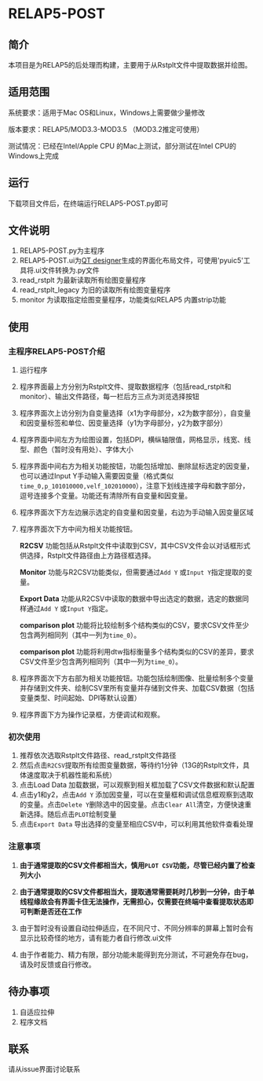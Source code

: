 # RELAP5-POST
## 简介
本项目是为RELAP5的后处理而构建，主要用于从Rstplt文件中提取数据并绘图。

## 适用范围
系统要求：适用于Mac OS和Linux，Windows上需要做少量修改

版本要求：RELAP5/MOD3.3-MOD3.5 （MOD3.2推定可使用）

测试情况：已经在Intel/Apple CPU 的Mac上测试，部分测试在Intel CPU的Windows上完成

## 运行
下载项目文件后，在终端运行RELAP5-POST.py即可

## 文件说明
1. RELAP5-POST.py为主程序
2. RELAP5-POST.ui为[QT designer](https://build-system.fman.io/qt-designer-download)生成的界面化布局文件，可使用'pyuic5'工具将.ui文件转换为.py文件
3. read_rstplt 为最新读取所有绘图变量程序
4. read_rstplt_legacy 为旧的读取所有绘图变量程序
5. monitor 为读取指定绘图变量程序，功能类似RELAP5 内置strip功能

## 使用
### 主程序RELAP5-POST介绍
1. 运行程序
2. 程序界面最上方分别为Rstplt文件、提取数据程序（包括read_rstplt和monitor）、输出文件路径，每一栏后方三点为浏览选择按钮
3. 程序界面次上访分别为自变量选择（x1为字母部分，x2为数字部分），自变量和因变量标签和单位、因变量选择（y1为字母部分，y2为数字部分）
4. 程序界面中间左方为绘图设置，包括DPI，横纵轴限值，网格显示，线宽、线型、颜色（暂时没有用处）、字体大小
5. 程序界面中间右方为相关功能按钮，功能包括增加、删除鼠标选定的因变量，也可以通过Input Y手动输入需要因变量（格式类似`time_0,p_101010000,velf_102010000`），注意下划线连接字母和数字部分，逗号连接多个变量。功能还有清除所有自变量和因变量。
6. 程序界面次下方左边展示选定的自变量和因变量，右边为手动输入因变量区域
7. 程序界面次下方中间为相关功能按钮。

    **R2CSV** 功能包括从Rstplt文件中读取到CSV，其中CSV文件会以对话框形式供选择，Rstplt文件路径由上方路径框选择。

    **Monitor** 功能与R2CSV功能类似，但需要通过`Add Y` 或`Input Y`指定提取的变量。

    **Export Data** 功能从R2CSV中读取的数据中导出选定的数据，选定的数据同样通过`Add Y` 或`Input Y`指定。

    **comparison plot** 功能将比较绘制多个结构类似的CSV，要求CSV文件至少包含两列相同列（其中一列为`time_0`）。

    **comparison plot** 功能将利用dtw指标衡量多个结构类似的CSV的差异，要求CSV文件至少包含两列相同列（其中一列为`time_0`）。

8. 程序界面次下方右部为相关功能按钮。功能包括绘制图像、批量绘制多个变量并存储到文件夹、绘制CSV里所有变量并存储到文件夹、加载CSV数据（包括变量类型、时间起始、DPI等默认设置）
9. 程序界面下方为操作记录框，方便调试和观察。

### 初次使用
1. 推荐依次选取Rstplt文件路径、read_rstplt文件路径
2. 然后点击`R2CSV`提取所有绘图变量数据，等待约1分钟（13G的Rstplt文件，具体速度取决于机器性能和系统）
3. 点击Load Data 加载数据，可以观察到相关框加载了CSV文件数据和默认配置
4. 点击y1和y2，点击`Add Y` 添加因变量，可以在变量框和调试信息框观察到选取的变量。点击`Delete Y`删除选中的因变量。点击`Clear All`清空，方便快速重新选择。随后点击`PLOT`绘制变量
5. 点击`Export Data` 导出选择的变量至相应CSV中，可以利用其他软件查看处理

### 注意事项
1. **由于通常提取的CSV文件都相当大，慎用`PLOT CSV`功能，尽管已经内置了检查列大小**

2. **由于通常提取的CSV文件都相当大，提取通常需要耗时几秒到一分钟，由于单线程缘故会有界面卡住无法操作，无需担心，仅需要在终端中查看提取状态即可判断是否还在工作**

3. 由于暂时没有设置自动拉伸适应，在不同尺寸、不同分辨率的屏幕上暂时会有显示比较奇怪的地方，请有能力者自行修改.ui文件

4. 由于作者能力、精力有限，部分功能未能得到充分测试，不可避免存在bug，请及时反馈或自行修改。

## 待办事项
1. 自适应拉伸
2. 程序文档

## 联系
请从issue界面讨论联系




